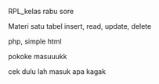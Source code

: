 RPL_kelas rabu sore

Materi satu tabel insert, read, update, delete

php, simple html

pokoke masuuukk

cek dulu lah masuk apa kagak
